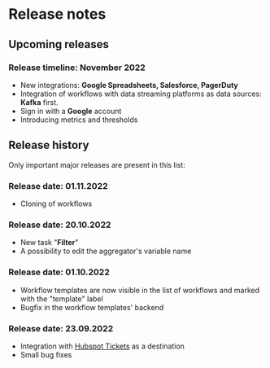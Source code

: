 # Release notes

## Upcoming releases

### Release timeline: November 2022

* New integrations: **Google Spreadsheets, Salesforce, PagerDuty**
* Integration of workflows with data streaming platforms as data sources: **Kafka** first.
* Sign in with a **Google** account
* Introducing metrics and thresholds

## Release history

Only important major releases are present in this list:

### Release date: 01.11.2022

* Cloning of workflows

### Release date: 20.10.2022

* New task "**Filter**"
* A possibility to edit the aggregator's variable name

### Release date: 01.10.2022

* Workflow templates are now visible in the list of workflows and marked with the "template" label
* Bugfix in the workflow templates' backend

### Release date: 23.09.2022

* Integration with [Hubspot Tickets](../destinations/connecting-a-hubspot.md) as a destination
* Small bug fixes



